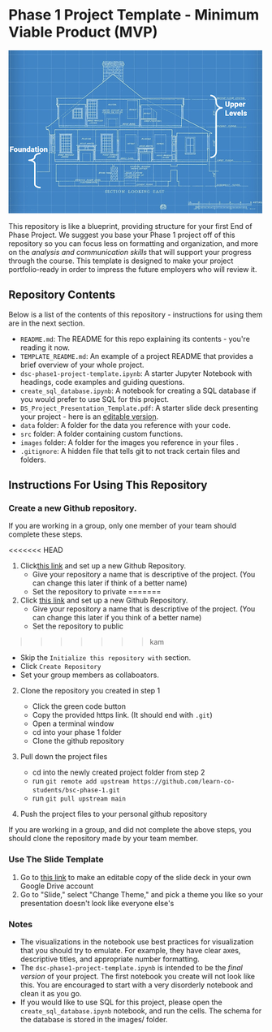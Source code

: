 # Phase 1 Project Template - Minimum Viable Product (MVP)

![blueprint](images/blueprint.png)

This repository is like a blueprint, providing structure for your first End of Phase Project. We suggest you base your Phase 1 project off of this repository so you can focus less on formatting and organization, and more on the _analysis and communication skills_ that will support your progress through the course. This template is designed to make your project portfolio-ready in order to impress the future employers who will review it. 

## Repository Contents

Below is a list of the contents of this repository - instructions for using them are in the next section.

- `README.md`: The README for this repo explaining its contents - you're reading it now.
- `TEMPLATE_README.md`: An example of a project README that provides a brief overview of your whole project.
- `dsc-phase1-project-template.ipynb`: A starter Jupyter Notebook with headings, code examples and guiding questions.
- `create_sql_database.ipynb`: A notebook for creating a SQL database if you would prefer to use SQL for this project.
- `DS_Project_Presentation_Template.pdf`: A starter slide deck presenting your project - here is an [editable version](https://docs.google.com/presentation/d/1PaiH1bleXnhiPjTPsAXQSiAK0nkaRlseQIr_Yb-0mz0/copy).
- `data` folder: A folder for the data you reference with your code.
- `src` folder: A folder containing custom functions.
- `images` folder: A folder for the images you reference in your files .
- `.gitignore`: A hidden file that tells git to not track certain files and folders.

## Instructions For Using This Repository

### Create a new Github repository. 
If you are working in a group, only one member of your team should complete these steps.

<<<<<<< HEAD
1. Click[this link](https://github.com/new) and set up a new Github  Repository.
   - Give your repository a name that is descriptive of the project. (You can change this later if think of a better name)
   - Set the repository to private
=======
1. Click [this link](https://github.com/new) and set up a new Github  Repository.
   - Give your repository a name that is descriptive of the project. (You can change this later if you think of a better name)
   - Set the repository to public
>>>>>>> kam
   - Skip the `Initialize this repository with` section.
   - Click `Create Repository`
   - Set your group members as collaboators.

2. Clone the repository you created in step 1
   - Click the green code button
   - Copy the provided https link. (It should end with `.git`)
   - Open a terminal window
   - cd into your phase 1 folder
   - Clone the github repository
   
3. Pull down the project files
   - cd into the newly created project folder from step 2
   - run `git remote add upstream https://github.com/learn-co-students/bsc-phase-1.git`
   - run `git pull upstream main`   

4. Push the project files to your personal github repository

If you are working in a group, and did not complete the above steps, you should clone the repository made by your team member.

### Use The Slide Template

1. Go to [this link](https://docs.google.com/presentation/d/1PaiH1bleXnhiPjTPsAXQSiAK0nkaRlseQIr_Yb-0mz0/copy) to make an editable copy of the slide deck in your own Google Drive account
2. Go to "Slide," select "Change Theme," and pick a theme you like so your presentation doesn't look like everyone else's



### Notes

- The visualizations in the notebook use best practices for visualization that you should try to emulate. For example, they have clear axes, descriptive titles, and appropriate number formatting.
- The `dsc-phase1-project-template.ipynb` is intended to be the _final version_ of your project. The first notebook you create will not look like this. You are encouraged to start with a very disorderly notebook and clean it as you go.
- If you would like to use SQL for this project, please open the `create_sql_database.ipynb` notebook, and run the cells. The schema for the database is stored in the images/ folder.
